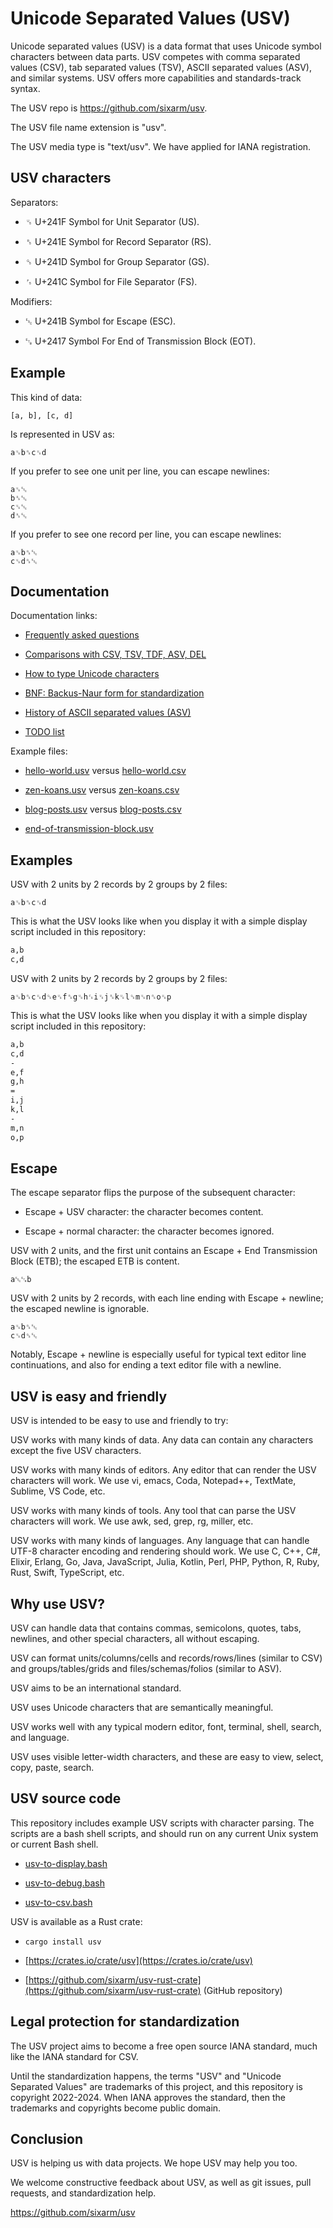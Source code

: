 # Unicode Separated Values (USV)

Unicode separated values (USV) is a data format that uses Unicode symbol characters between data parts. USV competes with comma separated values (CSV), tab separated values (TSV), ASCII separated values (ASV), and similar systems. USV offers more capabilities and standards-track syntax.

The USV repo is <https://github.com/sixarm/usv>.

The USV file name extension is "usv".

The USV media type is "text/usv". We have applied for IANA registration.


## USV characters

Separators:

* ␟ U+241F Symbol for Unit Separator (US).

* ␞ U+241E Symbol for Record Separator (RS).

* ␝ U+241D Symbol for Group Separator (GS).

* ␜ U+241C Symbol for File Separator (FS).

Modifiers:

* ␛ U+241B Symbol for Escape (ESC).

* ␗ U+2417 Symbol For End of Transmission Block (EOT).


## Example

This kind of data: 

`[a, b], [c, d]`

Is represented in USV as: 

```
a␟b␞c␟d
```

If you prefer to see one unit per line, you can escape newlines:

```usv
a␟␛
b␞␛
c␟␛
d␞␛
```

If you prefer to see one record per line, you can escape newlines:

```usv
a␟b␞␛
c␟d␞␛
```


## Documentation

Documentation links:

* [Frequently asked questions](doc/faq.md)

* [Comparisons with CSV, TSV, TDF, ASV, DEL](doc/comparisons.md)

* [How to type Unicode characters](doc/how-to-type-unicode-characters.md)

* [BNF: Backus-Naur form for standardization](doc/bnf.md)

* [History of ASCII separated values (ASV)](history-of-ascii-separated-values.md)

* [TODO list](doc/todo.md)

Example files:

* [hello-world.usv](examples/hello-world.usv) versus [hello-world.csv](examples/hello-world.csv)

* [zen-koans.usv](examples/zen-koans.usv) versus [zen-koans.csv](examples/zen-koans.csv)
  
* [blog-posts.usv](examples/blog-posts.usv) versus [blog-posts.csv](examples/blog-posts.csv)

* [end-of-transmission-block.usv](examples/end-of-transmission-block.usv)

## Examples

USV with 2 units by 2 records by 2 groups by 2 files:

```usv
a␟b␞c␟d
```

This is what the USV looks like when you display it with a simple display script included in this repository:

```txt
a,b
c,d
```

USV with 2 units by 2 records by 2 groups by 2 files:

```usv
a␟b␞c␟d␝e␟f␞g␟h␜i␟j␞k␟l␝m␟n␞o␟p
```

This is what the USV looks like when you display it with a simple display script included in this repository:

```txt
a,b
c,d
-
e,f
g,h
=
i,j
k,l
-
m,n
o,p
```


## Escape

The escape separator flips the purpose of the subsequent character:

* Escape + USV character: the character becomes content.

* Escape + normal character: the character becomes ignored.

USV with 2 units, and the first unit contains an Escape + End Transmission Block (ETB); the escaped ETB is content.

```usv
a␛␗b
```

USV with 2 units by 2 records, with each line ending with Escape + newline; the escaped newline is ignorable.

```usv
a␟b␞␛
c␟d␝␛
```

Notably, Escape + newline is especially useful for typical text editor line continuations, and also for ending a text editor file with a newline.


## USV is easy and friendly

USV is intended to be easy to use and friendly to try:

USV works with many kinds of data. Any data can contain any characters except the five USV characters.

USV works with many kinds of editors. Any editor that can render the USV characters will work. We use vi, emacs, Coda, Notepad++, TextMate, Sublime, VS Code, etc.

USV works with many kinds of tools. Any tool that can parse the USV characters will work. We use awk, sed, grep, rg, miller, etc.

USV works with many kinds of languages. Any language that can handle UTF-8 character encoding and rendering should work. We use C, C++, C#, Elixir, Erlang, Go, Java, JavaScript, Julia, Kotlin, Perl, PHP, Python, R, Ruby, Rust, Swift, TypeScript, etc.


## Why use USV?

USV can handle data that contains commas, semicolons, quotes, tabs, newlines, and other special characters, all without escaping.

USV can format units/columns/cells and records/rows/lines (similar to CSV) and groups/tables/grids and files/schemas/folios (similar to ASV).

USV aims to be an international standard.

USV uses Unicode characters that are semantically meaningful.

USV works well with any typical modern editor, font, terminal, shell, search, and language.

USV uses visible letter-width characters, and these are easy to view, select, copy, paste, search.


## USV source code

This repository includes example USV scripts with character parsing. The scripts are a bash shell scripts, and should run on any current Unix system or current Bash shell. 

* [usv-to-display.bash](bin/usv-to-display.bash)

* [usv-to-debug.bash](bin/usv-to-debug.bash)

* [usv-to-csv.bash](bin/usv-to-csv.bash)

USV is available as a Rust crate:

* `cargo install usv`
  
* [https://crates.io/crate/usv](https://crates.io/crate/usv)

* [https://github.com/sixarm/usv-rust-crate](https://github.com/sixarm/usv-rust-crate) (GitHub repository)


## Legal protection for standardization

The USV project aims to become a free open source IANA standard, much like the IANA standard for CSV.

Until the standardization happens, the terms "USV" and "Unicode Separated Values" are trademarks of this project, and this repository is copyright 2022-2024. When IANA approves the standard, then the trademarks and copyrights become public domain.


## Conclusion

USV is helping us with data projects. We hope USV may help you too.

We welcome constructive feedback about USV, as well as git issues, pull requests, and standardization help.

<https://github.com/sixarm/usv>
